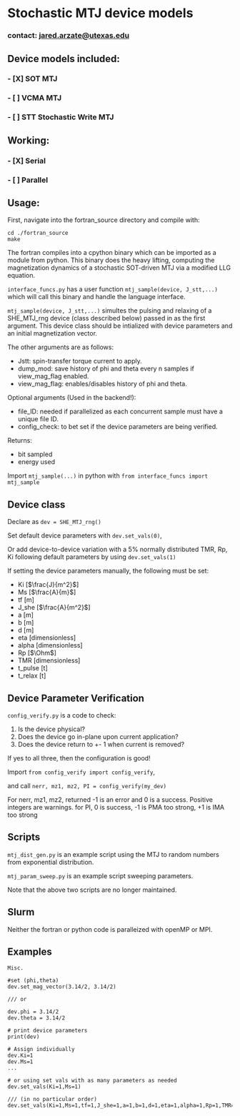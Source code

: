 # Stochastic MTJ device models
### contact: jared.arzate@utexas.edu
##  Device models included:
### - [X] SOT  MTJ
### - [ ] VCMA MTJ
### - [ ] STT Stochastic Write MTJ

## Working:
### - [X] Serial
### - [ ] Parallel

## Usage:
First, navigate into the fortran_source directory and compile with:
```
cd ./fortran_source
make
```
The fortran compiles into a cpython binary which can be imported as a module from python.
This binary does the heavy lifting, computing the magnetization dynamics of a stochastic SOT-driven MTJ via a modified LLG equation.

`interface_funcs.py` has a user function `mtj_sample(device, J_stt,...)` which will call this binary and handle the language interface.

`mtj_sample(device, J_stt,...)` simultes the pulsing and relaxing of
a SHE_MTJ_rng device (class described below) passed in as the first argument.
This device class should be intialized with device parameters and an initial magnetization vector.

The other arguments are as follows:
- Jstt:     spin-transfer torque current to apply.
- dump_mod: save history of phi and theta every n samples if view_mag_flag enabled.
- view_mag_flag: enables/disables history of phi and theta.


Optional arguments (Used in the backend!):
- file_ID:      needed if parallelized as each concurrent sample must have a unique file ID.
- config_check: to bet set if the device parameters are being verified. 

Returns:
- bit sampled
- energy used

Import `mtj_sample(...)` in python with `from interface_funcs import mtj_sample`

## Device class
Declare as `dev = SHE_MTJ_rng()`

Set default device parameters with `dev.set_vals(0)`,

Or add device-to-device variation with a 5% normally distributed TMR, Rp, Ki following default parameters by using `dev.set_vals(1)`

If setting the device parameters manually, the following must be set:
- Ki [$`\frac{J}{m^2}`$]
- Ms [$`\frac{A}{m}`$]
- tf [m]
- J_she  [$`\frac{A}{m^2}`$]
- a  [m]
- b  [m]
- d  [m]
- eta   [dimensionless]
- alpha [dimensionless]
- Rp   [$`\Ohm`$]
- TMR  [dimensionless]  
- t_pulse  [t]
- t_relax  [t]


## Device Parameter Verification
`config_verify.py` is a code to check:
1. Is the device physical?
2. Does the device go in-plane upon current application?
3. Does the device return to +- 1 when current is removed?

If yes to all three, then the configuration is good!

Import `from config_verify import config_verify`,

and call `nerr, mz1, mz2, PI = config_verify(my_dev)` 

For nerr, mz1, mz2, returned -1 is an error and 0 is a success. Positive integers are warnings.
for PI, 0 is success, -1 is PMA too strong, +1 is IMA too strong

## Scripts
`mtj_dist_gen.py` is an example script using the MTJ to random numbers from exponential distribution.

`mtj_param_sweep.py` is an example script sweeping parameters.


Note that the above two scripts are no longer maintained.

## Slurm
Neither the fortran or python code is paralleized with openMP or MPI.

## Examples 
```
Misc.

#set (phi,theta)
dev.set_mag_vector(3.14/2, 3.14/2)

/// or

dev.phi = 3.14/2
dev.theta = 3.14/2

# print device parameters
print(dev)

# Assign individually
dev.Ki=1
dev.Ms=1
...

# or using set vals with as many parameters as needed
dev.set_vals(Ki=1,Ms=1)

/// (in no particular order)
dev.set_vals(Ki=1,Ms=1,tf=1,J_she=1,a=1,b=1,d=1,eta=1,alpha=1,Rp=1,TMR=1)

